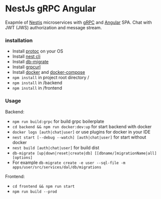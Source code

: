 # NestJs gRPC Angular

Exapmle of [Nestjs](https://nestjs.com/) microservices with [gRPC](https://grpc.io/) and [Angular](https://angular.io/) SPA. Chat with JWT
 (JWS) authorization
 and message stream.

### installation

* Install [protoc](https://github.com/protocolbuffers/protobuf) on your OS
* Install [nest cli](https://docs.nestjs.com/cli/overview)
* Install [db-migrate](https://github.com/db-migrate/node-db-migrate)
* Install [grpcurl](https://github.com/fullstorydev/grpcurl)
* Install [docker](https://docs.docker.com/install/) and [docker-compose](https://docs.docker.com/compose/install/)
* `npm install` in project root directory /
* `npm install` in /backend
* `npm install` in /frontend

### Usage

Backend:
* `npm run build:grpc` for build grpc boilerplate
* `cd backend && npm run docker:dev:up` for start backend with docker
* `docker logs [auth|chat|user]` or use plugins for docker in your IDE
* `nest start [--debug --watch] [auth|chat|user]` for start without docker
* `nest build [auth|chat|user]` for build dist
* `db-migrate [up|down|reset|create|db] [[dbname/]migrationName|all] [options]`
* For example `db-migrate create -e user --sql-file -m apps/user/src/services/dal/db/migrations`

Frontend:
* `cd frontend && npm run start`
* `npm run build --prod`
